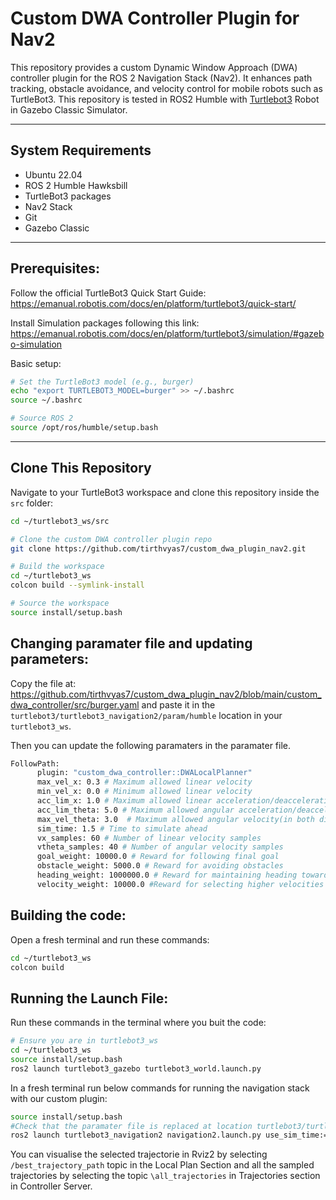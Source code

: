# Custom DWA Controller Plugin for Nav2

This repository provides a custom Dynamic Window Approach (DWA) controller plugin for the ROS 2 Navigation Stack (Nav2). It enhances path tracking, obstacle avoidance, and velocity control for mobile robots such as TurtleBot3. This repository is tested in ROS2 Humble with [Turtlebot3](https://github.com/ROBOTIS-GIT/turtlebot3.git) Robot in Gazebo Classic Simulator.

---

## System Requirements

- Ubuntu 22.04
- ROS 2 Humble Hawksbill
- TurtleBot3 packages
- Nav2 Stack
- Git
- Gazebo Classic

---

## Prerequisites:

Follow the official TurtleBot3 Quick Start Guide:  
https://emanual.robotis.com/docs/en/platform/turtlebot3/quick-start/

Install Simulation packages following this link:
https://emanual.robotis.com/docs/en/platform/turtlebot3/simulation/#gazebo-simulation

Basic setup:

```bash
# Set the TurtleBot3 model (e.g., burger)
echo "export TURTLEBOT3_MODEL=burger" >> ~/.bashrc
source ~/.bashrc

# Source ROS 2
source /opt/ros/humble/setup.bash
```

---
## Clone This Repository

Navigate to your TurtleBot3 workspace and clone this repository inside the ```src``` folder:
```bash
cd ~/turtlebot3_ws/src

# Clone the custom DWA controller plugin repo
git clone https://github.com/tirthvyas7/custom_dwa_plugin_nav2.git

# Build the workspace
cd ~/turtlebot3_ws
colcon build --symlink-install

# Source the workspace
source install/setup.bash
```
## Changing paramater file and updating parameters:
Copy the file at: https://github.com/tirthvyas7/custom_dwa_plugin_nav2/blob/main/custom_dwa_controller/src/burger.yaml and paste it in the ```turtlebot3/turtlebot3_navigation2/param/humble``` location in your ```turtlebot3_ws```.

Then you can update the following paramaters in the paramater file.
```bash
FollowPath:
      plugin: "custom_dwa_controller::DWALocalPlanner"
      max_vel_x: 0.3 # Maximum allowed linear velocity
      min_vel_x: 0.0 # Minimum allowed linear velocity
      acc_lim_x: 1.0 # Maximum allowed linear acceleration/deacceleration
      acc_lim_theta: 5.0 # Maximum allowed angular acceleration/deacceleration
      max_vel_theta: 3.0  # Maximum allowed angular velocity(in both directions)
      sim_time: 1.5 # Time to simulate ahead 
      vx_samples: 60 # Number of linear velocity samples
      vtheta_samples: 40 # Number of angular velocity samples
      goal_weight: 10000.0 # Reward for following final goal
      obstacle_weight: 5000.0 # Reward for avoiding obstacles
      heading_weight: 1000000.0 # Reward for maintaining heading towards the global path
      velocity_weight: 10000.0 #Reward for selecting higher velocities

```

## Building the code:
Open a fresh terminal and run these commands:

```bash
cd ~/turtlebot3_ws
colcon build
```

## Running the Launch File:
Run these commands in the terminal where you buit the code:
```bash
# Ensure you are in turtlebot3_ws
cd ~/turtlebot3_ws
source install/setup.bash
ros2 launch turtlebot3_gazebo turtlebot3_world.launch.py
```

In a fresh terminal run below commands for running the navigation stack with our custom plugin:

```bash
source install/setup.bash
#Check that the paramater file is replaced at location turtlebot3/turtlebot3_navigation2/param/humble/burger.yaml and provide map file location correctly
ros2 launch turtlebot3_navigation2 navigation2.launch.py use_sim_time:=True map:=src/custom_dwa_plugin_nav2/maps/map.yaml
```

You can visualise the selected trajectorie in Rviz2 by selecting ```/best_trajectory_path``` topic in the Local Plan Section and all the sampled trajectories by selecting the topic ```\all_trajectories``` in Trajectories section in Controller Server. 


